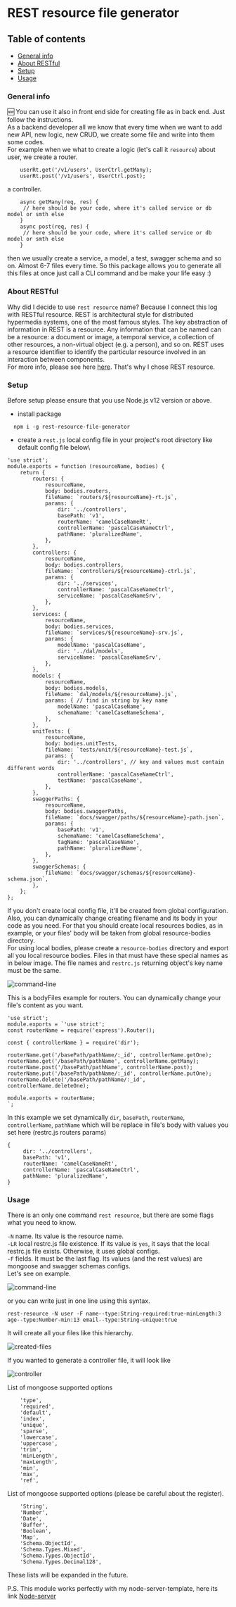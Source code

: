 # REST resource file generator

## Table of contents
* [General info](#general-info)
* [About RESTful](#about-RESTful)
* [Setup](#setup)
* [Usage](#usage)

### General info
:new: You can use it also in front end side for creating file as in back end. Just follow the instructions. \
As a backend developer all we know that every time when we want to add new API, new logic, new CRUD, we create some file and write into them some codes.\
For example when we what to create a logic (let's call it `resource`) about user, we create
a router. 
```
    userRt.get('/v1/users', UserCtrl.getMany);
    userRt.post('/v1/users', UserCtrl.post);
```
a controller. 
```
    async getMany(req, res) {
     // here should be your code, where it's called service or db model or smth else
    }
    async post(req, res) {
     // here should be your code, where it's called service or db model or smth else
    }
```
then we usually create a service, a model, a test, swagger schema and so on. Almost 6-7 files every time.
So this package allows you to generate all this files at once just call a CLI command and be make your life easy :)  


### About RESTful
Why did I decide to use `rest resource` name? Because I connect this log with RESTful resource. REST is architectural style for distributed hypermedia systems, one of the most famous styles. The key abstraction of information in REST is a resource. Any information that can be named can be a resource: a document or image, a temporal service, a collection of other resources, a non-virtual object (e.g. a person), and so on. REST uses a resource identifier to identify the particular resource involved in an interaction between components. \
For more info, please see here [here](https://restfulapi.net/). That's why I chose REST resource.

### Setup
Before setup please ensure that you use Node.js v12 version or above.
* install package
```
  npm i -g rest-resource-file-generator
```
* create a `rest.js` local config file in your project's root directory like default config file below\
```
'use strict';
module.exports = function (resourceName, bodies) {
    return {
        routers: {
            resourceName,
            body: bodies.routers,
            fileName: `routers/${resourceName}-rt.js`,
            params: {
                dir: '../controllers',
                basePath: 'v1',
                routerName: 'camelCaseNameRt',
                controllerName: 'pascalCaseNameCtrl',
                pathName: 'pluralizedName',
            },
        },
        controllers: {
            resourceName,
            body: bodies.controllers,
            fileName: `controllers/${resourceName}-ctrl.js`,
            params: {
                dir: '../services',
                controllerName: 'pascalCaseNameCtrl',
                serviceName: 'pascalCaseNameSrv',
            },
        },
        services: {
            resourceName,
            body: bodies.services,
            fileName: `services/${resourceName}-srv.js`,
            params: {
                modelName: 'pascalCaseName',
                dir: '../dal/models',
                serviceName: 'pascalCaseNameSrv',
            },
        },
        models: {
            resourceName,
            body: bodies.models,
            fileName: `dal/models/${resourceName}.js`,
            params: { // find in string by key name
                modelName: 'pascalCaseName',
                schemaName: 'camelCaseNameSchema',
            },
        },
        unitTests: {
            resourceName,
            body: bodies.unitTests,
            fileName: `tests/unit/${resourceName}-test.js`,
            params: {
                dir: '../controllers', // key and values must contain different words
                controllerName: 'pascalCaseNameCtrl',
                testName: 'pascalCaseName',
            },
        },
        swaggerPaths: {
            resourceName,
            body: bodies.swaggerPaths,
            fileName: `docs/swagger/paths/${resourceName}-path.json`,
            params: {
                basePath: 'v1',
                schemaName: 'camelCaseNameSchema',
                tagName: 'pascalCaseName',
                pathName: 'pluralizedName',
            },
        },
        swaggerSchemas: {
            fileName: `docs/swagger/schemas/${resourceName}-schema.json`,
        },
    };
};
```
If you don't create local config file, it'll be created from global configuration.
Also, you can dynamically change creating filename and its body in your code as you need. For that you should create local resources bodies, as in example, or your files' body will be taken from global resource-bodies directory.  
For using local bodies, please create a `resource-bodies` directory and export all you local resource bodies. Files in that must have these special names as in below image. The file names and `restrc.js` returning object's key name must be the same.

<img src="https://github.com/Vladinho10/rest-resource-file-generator/blob/main/files/bodies.png?raw=true"  alt="command-line"/> 

This is a bodyFiles example for routers. You can dynamically change your file's content as you want.
```
'use strict';
module.exports = `'use strict';
const routerName = require('express').Router();

const { controllerName } = require('dir');

routerName.get('/basePath/pathName/:_id', controllerName.getOne);
routerName.get('/basePath/pathName', controllerName.getMany);
routerName.post('/basePath/pathName', controllerName.post);
routerName.put('/basePath/pathName/:_id', controllerName.putOne);
routerName.delete('/basePath/pathName/:_id', controllerName.deleteOne);

module.exports = routerName;
`;
``` 

In this example we set dynamically `dir`, `basePath`, `routerName`, `controllerName`, `pathName` which will be replace in file's body with values you set here (restrc.js  routers params)
```
{
     dir: '../controllers',
     basePath: 'v1',
     routerName: 'camelCaseNameRt',
     controllerName: 'pascalCaseNameCtrl',
     pathName: 'pluralizedName',
}
```

### Usage
There is an only one command `rest resource`, but there are some flags what you need to know.

`-N` name. Its value is the resource name.   
`-LR` local restrc.js file existence. If its value is `yes`, it says that the local restrc.js file exists. Otherwise, it uses global configs.   
`-F` fields. It must be the last flag. Its values (and the rest values) are mongoose and swagger schemas configs.  
Let's see on example.

<img src="https://github.com/Vladinho10/rest-resource-file-generator/blob/main/files/command-line.png?raw=true"  alt="command-line"/> 

or you can write just in one line using this syntax.
```
rest-resource -N user -F name--type:String-required:true-minLength:3 age--type:Number-min:13 email--type:String-unique:true
```
It will create all your files like this hierarchy.

<img src="https://github.com/Vladinho10/rest-resource-file-generator/blob/main/files/created-files.png?raw=true"  alt="created-files"/>

If you wanted to generate a controller file, it will look like

<img src="https://github.com/Vladinho10/rest-resource-file-generator/blob/main/files/controller.png?raw=true"  alt="controller"/> 


List of mongoose supported options 
```
    'type',
    'required',
    'default',
    'index',
    'unique',
    'sparse',
    'lowercase',
    'uppercase',
    'trim',
    'minLength',
    'maxLength',
    'min',
    'max',
    'ref',
```
List of mongoose supported options (please be careful about the register).
```
    'String',
    'Number',
    'Date',
    'Buffer',
    'Boolean',
    'Map',
    'Schema.ObjectId',
    'Schema.Types.Mixed',
    'Schema.Types.ObjectId',
    'Schema.Types.Decimal128',
```
These lists will be expanded in the future.

P.S. This module works perfectly with my node-server-template, here its link [Node-server](https://github.com/Vladinho10/node-server-template)
